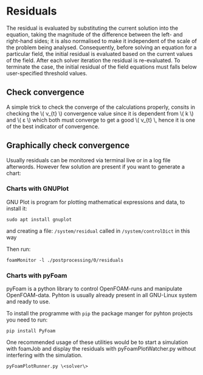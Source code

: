 # Residuals

The residual is evaluated by substituting the current solution into the
equation, taking the magnitude of the difference between the left- and
right-hand sides; it is also normalised to make it independent of the
scale of the problem being analysed. Consequently, before solving an
equation for a particular field, the initial residual is evaluated based
on the current values of the field. After each solver iteration the
residual is re-evaluated. To terminate the case, the initial residual of
the field equations must falls below user-specified threshold values.

## Check convergence
A simple trick to check the converge of the calculations properly, consits in checking
the \\( ν_{t} \\) convergence value since it is dependent from \\( k \\) and \\(  ε \\)
which both must converge to get a good \\( ν_{t} \\, hence it is one of the best indicator
of convergence.

## Graphically check convergence
Usually residuals can be monitored via terminal live or in a log file afterwords.
However few solution are present if you want to generate a chart:

### Charts with GNUPlot

GNU Plot is program for plotting mathematical expressions and data, to install it:

```sudo apt install gnuplot```

and creating a file: ```/system/residual``` called in ```/system/controlDict``` in this way

Then run:

```console
foamMonitor -l ./postprocessing/0/residuals
```

### Charts with pyFoam

pyFoam is a python library to control OpenFOAM-runs and manipulate OpenFOAM-data.
Pyhton is usually already present in all GNU-Linux system and ready to use.


To install the programme with ```pip``` the package manger for pyhton projects you
need to run:
```console
pip install PyFoam
```

One recommended usage of these utilities would be to start a simulation with foamJob
and display the residuals with pyFoamPlotWatcher.py without interfering with the simulation.

```console
pyFoamPlotRunner.py \<solver\>
```
<!--  Script to show the footer   -->
<html>
<script
    src="https://code.jquery.com/jquery-3.3.1.js"
    integrity="sha256-2Kok7MbOyxpgUVvAk/HJ2jigOSYS2auK4Pfzbm7uH60="
    crossorigin="anonymous">
</script>
<script>
$(function(){
  $("#footer").load("../footers/footer_first_level_depth.html");
});
</script>
<body>
<div id="footer"></div>
</body>
</html>
